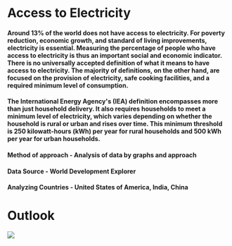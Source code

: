 #  Access to Electricity
#### Around 13% of the world does not have access to electricity. For poverty reduction, economic growth, and standard of living improvements, electricity is essential. Measuring the percentage of people who have access to electricity is thus an important social and economic indicator. There is no universally accepted definition of what it means to have access to electricity. The majority of definitions, on the other hand, are focused on the provision of electricity, safe cooking facilities, and a required minimum level of consumption. 

#### The International Energy Agency's (IEA) definition encompasses more than just household delivery. It also requires households to meet a minimum level of electricity, which varies depending on whether the household is rural or urban and rises over time. This minimum threshold is 250 kilowatt-hours (kWh) per year for rural households and 500 kWh per year for urban households.
#### Method of approach - Analysis of data by graphs and approach 
#### Data Source - World Development Explorer
#### Analyzing Countries - United States of America, India, China

# Outlook
![](newplot_1.png)
